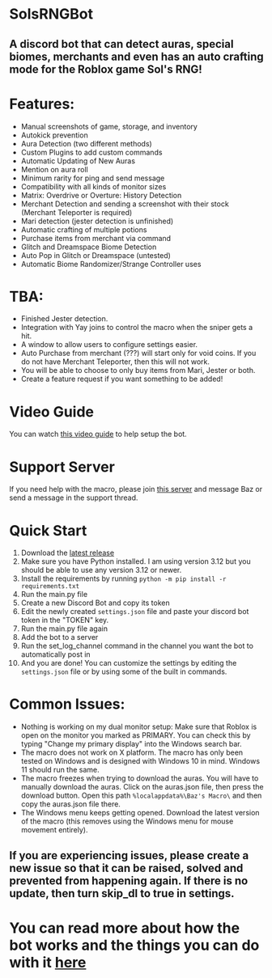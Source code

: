 # SolsRNGBot
## A discord bot that can detect auras, special biomes, merchants and even has an auto crafting mode for the Roblox game Sol's RNG!
# Features:
- Manual screenshots of game, storage, and inventory
- Autokick prevention
- Aura Detection (two different methods)
- Custom Plugins to add custom commands
- Automatic Updating of New Auras
- Mention on aura roll
- Minimum rarity for ping and send message
- Compatibility with all kinds of monitor sizes
- Matrix: Overdrive or Overture: History Detection
- Merchant Detection and sending a screenshot with their stock (Merchant Teleporter is required)
- Mari detection (jester detection is unfinished)
- Automatic crafting of multiple potions
- Purchase items from merchant via command
- Glitch and Dreamspace Biome Detection
- Auto Pop in Glitch or Dreamspace (untested)
- Automatic Biome Randomizer/Strange Controller uses

# TBA:
- Finished Jester detection.
- Integration with Yay joins to control the macro when the sniper gets a hit.
- A window to allow users to configure settings easier.
- Auto Purchase from merchant (???) will start only for void coins. If you do not have Merchant Teleporter, then this will not work.
- You will be able to choose to only buy items from Mari, Jester or both.
- Create a feature request if you want something to be added!

# Video Guide
You can watch [this video guide](https://youtu.be/AKva_0biJuk) to help setup the bot.

# Support Server
If you need help with the macro, please join [this server](https://discord.com/invite/y6NV89Na) and message Baz or send a message in the support thread.

# Quick Start
1. Download the [latest release](https://github.com/bazthedev/SolsRNGBot/releases/latest)
2. Make sure you have Python installed. I am using version 3.12 but you should be able to use any version 3.12 or newer.
3. Install the requirements by running `python -m pip install -r requirements.txt`
4. Run the main.py file
5. Create a new Discord Bot and copy its token
6. Edit the newly created `settings.json` file and paste your discord bot token in the "TOKEN" key.
7. Run the main.py file again
8. Add the bot to a server
9. Run the set_log_channel command in the channel you want the bot to automatically post in
10. And you are done! You can customize the settings by editing the `settings.json` file or by using some of the built in commands.

# Common Issues:
- Nothing is working on my dual monitor setup: Make sure that Roblox is open on the monitor you marked as PRIMARY. You can check this by typing "Change my primary display" into the Windows search bar.
- The macro does not work on X platform. The macro has only been tested on Windows and is designed with Windows 10 in mind. Windows 11 should run the same.
- The macro freezes when trying to download the auras. You will have to manually download the auras. Click on the auras.json file, then press the download button. Open this path `%localappdata%\Baz's Macro\` and then copy the auras.json file there.
- The Windows menu keeps getting opened. Download the latest version of the macro (this removes using the Windows menu for mouse movement entirely).
## If you are experiencing issues, please create a new issue so that it can be raised, solved and prevented from happening again. If there is no update, then turn skip_dl to true in settings.

# You can read more about how the bot works and the things you can do with it [here](https://github.com/bazthedev/SolsRNGBot/wiki)
